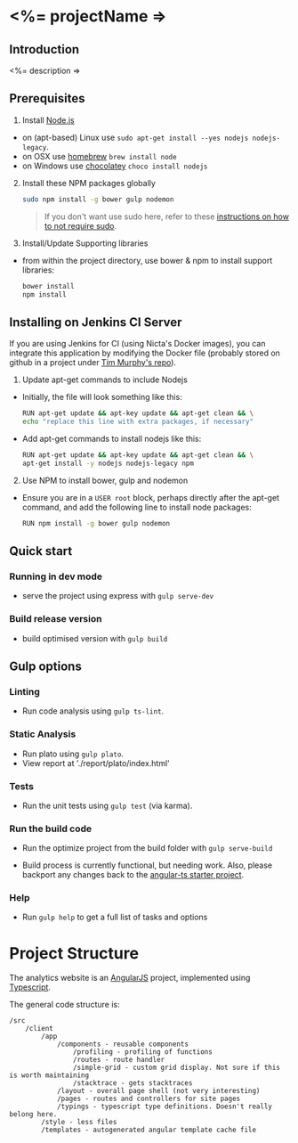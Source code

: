 # <%= projectName =>

## Introduction

<%= description =>

## Prerequisites

1. Install [Node.js](http://nodejs.org)
 - on (apt-based) Linux use `sudo apt-get install --yes nodejs nodejs-legacy`.
 - on OSX use [homebrew](http://brew.sh) `brew install node`
 - on Windows use [chocolatey](https://chocolatey.org/) `choco install nodejs`

2. Install these NPM packages globally

    ```bash
    sudo npm install -g bower gulp nodemon
    ```

    >If you don't want use sudo here, refer to these [instructions on how to not require sudo](https://github.com/sindresorhus/guides/blob/master/npm-global-without-sudo.md).

3. Install/Update Supporting libraries 

 - from within the project directory, use bower & npm to install support libraries:

    ```bash
	bower install
    npm install
    ```


## Installing on Jenkins CI Server

If you are using Jenkins for CI (using Nicta's Docker images), you can integrate this application by modifying the Docker file (probably stored on github in a project under [Tim Murphy's repo](https://github.inside.nicta.com.au/tmurphy/)).

1. Update apt-get commands to include Nodejs
  - Initially, the file will look something like this:
    ```bash
	RUN apt-get update && apt-key update && apt-get clean && \
    echo "replace this line with extra packages, if necessary"
	```

  - Add apt-get commands to install nodejs like this:
    ```bash
	RUN apt-get update && apt-key update && apt-get clean && \
	apt-get install -y nodejs nodejs-legacy npm    
	```
  
2. Use NPM to install bower, gulp and nodemon
  - Ensure you are in a ```USER root``` block, perhaps directly after
    the apt-get command, and add the following line to install node packages:

	```bash
	RUN npm install -g bower gulp nodemon
	```

## Quick start

### Running in dev mode
 - serve the project using express with `gulp serve-dev`

### Build release version
 - build optimised version with `gulp build`



## Gulp options

### Linting
 - Run code analysis using `gulp ts-lint`.

### Static Analysis
 - Run plato using `gulp plato`.
 - View report at './report/plato/index.html'

### Tests
 - Run the unit tests using `gulp test` (via karma).

### Run the build code
 - Run the optimize project from the build folder with `gulp serve-build`

- Build process is currently functional, but needing work. Also, please backport any changes
  back to the [angular-ts starter project](https://github.inside.nicta.com.au/tsimon/angular-ts).

### Help
 - Run `gulp help` to get a full list of tasks and options


# Project Structure

The analytics website is an [AngularJS](https://angularjs.org/) project, implemented using [Typescript](http://www.typescriptlang.org/).

The general code structure is:

	/src
		/client
			/app
				/components - reusable components
					/profiling - profiling of functions
					/routes - route handler
					/simple-grid - custom grid display. Not sure if this is worth maintaining
					/stacktrace - gets stacktraces
				/layout - overall page shell (not very interesting)
				/pages - routes and controllers for site pages
				/typings - typescript type definitions. Doesn't really belong here.
			/style - less files
			/templates - autogenerated angular template cache file